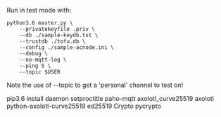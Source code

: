 Run in test mode with:

    python3.6 master.py \
		--privatekeyfile .priv \
		--db ./sample-keydb.txt \
		--trustdb ./tofu.db \
		--config ./sample-acnode.ini \
		--debug \
		--no-mqtt-log \
		--ping 5 \
		--topic $USER

Note the use of --topic to get a 'personal' channel to test on!


pip3.6 install daemon setproctitle paho-mqtt axolotl_curve25519 axolotl python-axolotl-curve25519 ed25519 Crypto pycrypto
